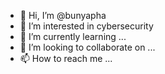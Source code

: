- 👋 Hi, I’m @bunyapha
- 👀 I’m interested in cybersecurity
- 🌱 I’m currently learning ...
- 💞️ I’m looking to collaborate on ...
- 📫 How to reach me ...

<!---
bunyapha/bunyapha is a ✨ special ✨ repository because its `README.md` (this file) appears on your GitHub profile.
You can click the Preview link to take a look at your changes.
--->
